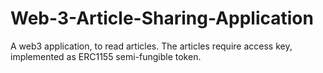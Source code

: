 # Web-3-Article-Sharing-Application
A web3 application, to read articles. The articles require access key, implemented as ERC1155 semi-fungible token.
